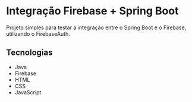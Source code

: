 # Integração Firebase + Spring Boot

Projeto simples para testar a integração entre o Spring Boot e o Firebase, utilizando o FirebaseAuth.


## Tecnologias

- Java
- Firebase
- HTML
- CSS
- JavaScript


